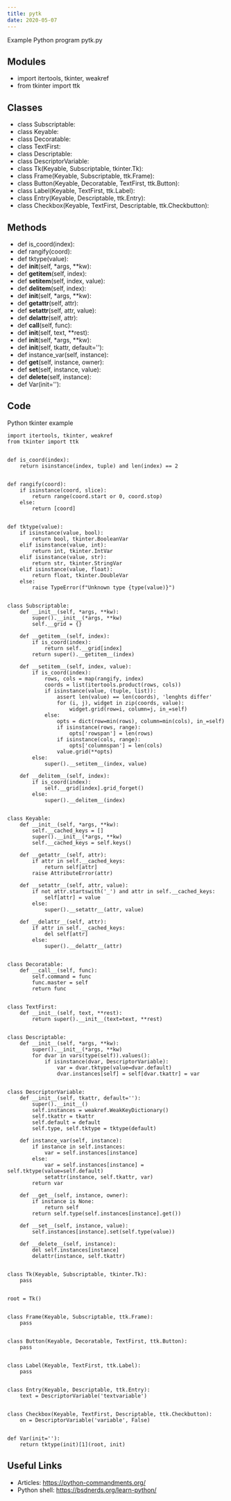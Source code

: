 ```yaml
---
title: pytk
date: 2020-05-07
---
```

Example Python program pytk.py

## Modules

* import itertools, tkinter, weakref
* from tkinter import ttk

## Classes

* class Subscriptable:
* class Keyable:
* class Decoratable:
* class TextFirst:
* class Descriptable:
* class DescriptorVariable:
* class Tk(Keyable, Subscriptable, tkinter.Tk):
* class Frame(Keyable, Subscriptable, ttk.Frame):
* class Button(Keyable, Decoratable, TextFirst, ttk.Button):
* class Label(Keyable, TextFirst, ttk.Label):
* class Entry(Keyable, Descriptable, ttk.Entry):
* class Checkbox(Keyable, TextFirst, Descriptable, ttk.Checkbutton):

## Methods

* def is_coord(index):
* def rangify(coord):
* def tktype(value):
* def __init__(self, *args, **kw):
* def __getitem__(self, index):
* def __setitem__(self, index, value):
* def __delitem__(self, index):
* def __init__(self, *args, **kw):
* def __getattr__(self, attr):
* def __setattr__(self, attr, value):
* def __delattr__(self, attr):
* def __call__(self, func):
* def __init__(self, text, **rest):
* def __init__(self, *args, **kw):
* def __init__(self, tkattr, default=''):
* def instance_var(self, instance):
* def __get__(self, instance, owner):
* def __set__(self, instance, value):
* def __delete__(self, instance):
* def Var(init=''):

## Code

Python tkinter example

    import itertools, tkinter, weakref
    from tkinter import ttk
    
    
    def is_coord(index):
        return isinstance(index, tuple) and len(index) == 2
    
    
    def rangify(coord):
        if isinstance(coord, slice):
            return range(coord.start or 0, coord.stop)
        else:
            return [coord]
    
    
    def tktype(value):
        if isinstance(value, bool):
            return bool, tkinter.BooleanVar
        elif isinstance(value, int):
            return int, tkinter.IntVar
        elif isinstance(value, str):
            return str, tkinter.StringVar
        elif isinstance(value, float):
            return float, tkinter.DoubleVar
        else:
            raise TypeError(f"Unknown type {type(value)}")
    
    
    class Subscriptable:
        def __init__(self, *args, **kw):
            super().__init__(*args, **kw)
            self.__grid = {}
    
        def __getitem__(self, index):
            if is_coord(index):
                return self.__grid[index]
            return super().__getitem__(index)
    
        def __setitem__(self, index, value):
            if is_coord(index):
                rows, cols = map(rangify, index)
                coords = list(itertools.product(rows, cols))
                if isinstance(value, (tuple, list)):
                    assert len(value) == len(coords), 'lenghts differ'
                    for (i, j), widget in zip(coords, value):
                        widget.grid(row=i, column=j, in_=self)
                else:
                    opts = dict(row=min(rows), column=min(cols), in_=self)
                    if isinstance(rows, range):
                        opts['rowspan'] = len(rows)
                    if isinstance(cols, range):
                        opts['columnspan'] = len(cols)
                    value.grid(**opts)
            else:
                super().__setitem__(index, value)
    
        def __delitem__(self, index):
            if is_coord(index):
                self.__grid[index].grid_forget()
            else:
                super().__delitem__(index)
    
    
    class Keyable:
        def __init__(self, *args, **kw):
            self.__cached_keys = []
            super().__init__(*args, **kw)
            self.__cached_keys = self.keys()
    
        def __getattr__(self, attr):
            if attr in self.__cached_keys:
                return self[attr]
            raise AttributeError(attr)
    
        def __setattr__(self, attr, value):
            if not attr.startswith('_') and attr in self.__cached_keys:
                self[attr] = value
            else:
                super().__setattr__(attr, value)
    
        def __delattr__(self, attr):
            if attr in self.__cached_keys:
                del self[attr]
            else:
                super().__delattr__(attr)
    
    
    class Decoratable:
        def __call__(self, func):
            self.command = func
            func.master = self
            return func
    
    
    class TextFirst:
        def __init__(self, text, **rest):
            return super().__init__(text=text, **rest)
    
    
    class Descriptable:
        def __init__(self, *args, **kw):
            super().__init__(*args, **kw)
            for dvar in vars(type(self)).values():
                if isinstance(dvar, DescriptorVariable):
                    var = dvar.tktype(value=dvar.default)
                    dvar.instances[self] = self[dvar.tkattr] = var
    
    
    class DescriptorVariable:
        def __init__(self, tkattr, default=''):
            super().__init__()
            self.instances = weakref.WeakKeyDictionary()
            self.tkattr = tkattr
            self.default = default
            self.type, self.tktype = tktype(default)
    
        def instance_var(self, instance):
            if instance in self.instances:
                var = self.instances[instance]
            else:
                var = self.instances[instance] = self.tktype(value=self.default)
                setattr(instance, self.tkattr, var)
            return var
    
        def __get__(self, instance, owner):
            if instance is None:
                return self
            return self.type(self.instances[instance].get())
    
        def __set__(self, instance, value):
            self.instances[instance].set(self.type(value))
    
        def __delete__(self, instance):
            del self.instances[instance]
            delattr(instance, self.tkattr)
    
    
    class Tk(Keyable, Subscriptable, tkinter.Tk):
        pass
    
    
    root = Tk()
    
    
    class Frame(Keyable, Subscriptable, ttk.Frame):
        pass
    
    
    class Button(Keyable, Decoratable, TextFirst, ttk.Button):
        pass
    
    
    class Label(Keyable, TextFirst, ttk.Label):
        pass
    
    
    class Entry(Keyable, Descriptable, ttk.Entry):
        text = DescriptorVariable('textvariable')
    
    
    class Checkbox(Keyable, TextFirst, Descriptable, ttk.Checkbutton):
        on = DescriptorVariable('variable', False)
    
    
    def Var(init=''):
        return tktype(init)[1](root, init)
    

## Useful Links

- Articles: https://python-commandments.org/
- Python shell: https://bsdnerds.org/learn-python/
